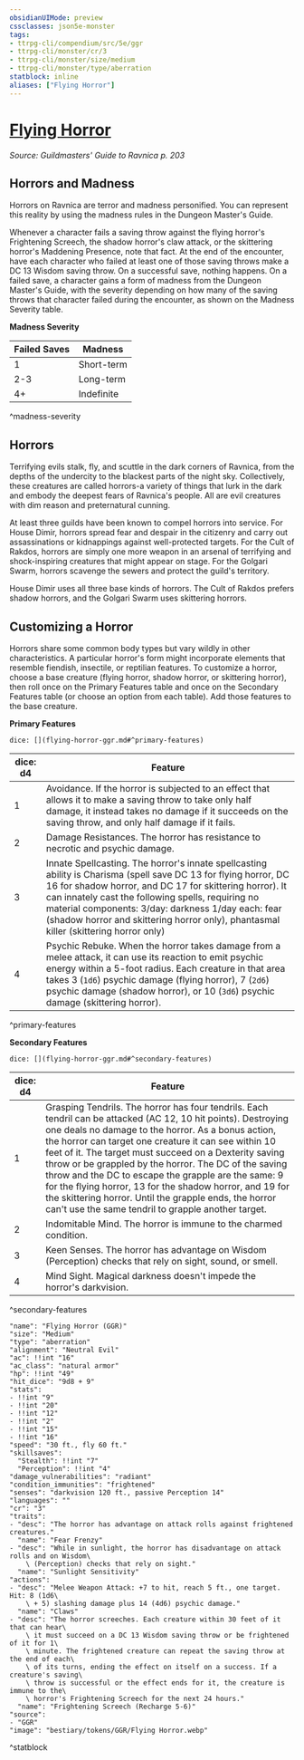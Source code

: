 ```yaml
---
obsidianUIMode: preview
cssclasses: json5e-monster
tags:
- ttrpg-cli/compendium/src/5e/ggr
- ttrpg-cli/monster/cr/3
- ttrpg-cli/monster/size/medium
- ttrpg-cli/monster/type/aberration
statblock: inline
aliases: ["Flying Horror"]
---
```

# [Flying Horror](3-Compendium\CLI\bestiary\aberration/flying-horror-ggr.md)
*Source: Guildmasters' Guide to Ravnica p. 203*  

## Horrors and Madness

Horrors on Ravnica are terror and madness personified. You can represent this reality by using the madness rules in the Dungeon Master's Guide.

Whenever a character fails a saving throw against the flying horror's Frightening Screech, the shadow horror's claw attack, or the skittering horror's Maddening Presence, note that fact. At the end of the encounter, have each character who failed at least one of those saving throws make a DC 13 Wisdom saving throw. On a successful save, nothing happens. On a failed save, a character gains a form of madness from the Dungeon Master's Guide, with the severity depending on how many of the saving throws that character failed during the encounter, as shown on the Madness Severity table.

**Madness Severity**

| Failed Saves | Madness |
|--------------|---------|
| 1 | Short-term |
| 2-3 | Long-term |
| 4+ | Indefinite |
^madness-severity

## Horrors

Terrifying evils stalk, fly, and scuttle in the dark corners of Ravnica, from the depths of the undercity to the blackest parts of the night sky. Collectively, these creatures are called horrors-a variety of things that lurk in the dark and embody the deepest fears of Ravnica's people. All are evil creatures with dim reason and preternatural cunning.

At least three guilds have been known to compel horrors into service. For House Dimir, horrors spread fear and despair in the citizenry and carry out assassinations or kidnappings against well-protected targets. For the Cult of Rakdos, horrors are simply one more weapon in an arsenal of terrifying and shock-inspiring creatures that might appear on stage. For the Golgari Swarm, horrors scavenge the sewers and protect the guild's territory.

House Dimir uses all three base kinds of horrors. The Cult of Rakdos prefers shadow horrors, and the Golgari Swarm uses skittering horrors.

## Customizing a Horror

Horrors share some common body types but vary wildly in other characteristics. A particular horror's form might incorporate elements that resemble fiendish, insectile, or reptilian features. To customize a horror, choose a base creature (flying horror, shadow horror, or skittering horror), then roll once on the Primary Features table and once on the Secondary Features table (or choose an option from each table). Add those features to the base creature.


**Primary Features**

`dice: [](flying-horror-ggr.md#^primary-features)`

| dice: d4 | Feature |
|----------|---------|
| 1 | Avoidance. If the horror is subjected to an effect that allows it to make a saving throw to take only half damage, it instead takes no damage if it succeeds on the saving throw, and only half damage if it fails. |
| 2 | Damage Resistances. The horror has resistance to necrotic and psychic damage. |
| 3 | Innate Spellcasting. The horror's innate spellcasting ability is Charisma (spell save DC 13 for flying horror, DC 16 for shadow horror, and DC 17 for skittering horror). It can innately cast the following spells, requiring no material components: 3/day: darkness 1/day each: fear (shadow horror and skittering horror only), phantasmal killer (skittering horror only) |
| 4 | Psychic Rebuke. When the horror takes damage from a melee attack, it can use its reaction to emit psychic energy within a 5-foot radius. Each creature in that area takes 3 (`1d6`) psychic damage (flying horror), 7 (`2d6`) psychic damage (shadow horror), or 10 (`3d6`) psychic damage (skittering horror). |
^primary-features

**Secondary Features**

`dice: [](flying-horror-ggr.md#^secondary-features)`

| dice: d4 | Feature |
|----------|---------|
| 1 | Grasping Tendrils. The horror has four tendrils. Each tendril can be attacked (AC 12, 10 hit points). Destroying one deals no damage to the horror. As a bonus action, the horror can target one creature it can see within 10 feet of it. The target must succeed on a Dexterity saving throw or be grappled by the horror. The DC of the saving throw and the DC to escape the grapple are the same: 9 for the flying horror, 13 for the shadow horror, and 19 for the skittering horror. Until the grapple ends, the horror can't use the same tendril to grapple another target. |
| 2 | Indomitable Mind. The horror is immune to the charmed condition. |
| 3 | Keen Senses. The horror has advantage on Wisdom (Perception) checks that rely on sight, sound, or smell. |
| 4 | Mind Sight. Magical darkness doesn't impede the horror's darkvision. |
^secondary-features

```statblock
"name": "Flying Horror (GGR)"
"size": "Medium"
"type": "aberration"
"alignment": "Neutral Evil"
"ac": !!int "16"
"ac_class": "natural armor"
"hp": !!int "49"
"hit_dice": "9d8 + 9"
"stats":
- !!int "9"
- !!int "20"
- !!int "12"
- !!int "2"
- !!int "15"
- !!int "16"
"speed": "30 ft., fly 60 ft."
"skillsaves":
  "Stealth": !!int "7"
  "Perception": !!int "4"
"damage_vulnerabilities": "radiant"
"condition_immunities": "frightened"
"senses": "darkvision 120 ft., passive Perception 14"
"languages": ""
"cr": "3"
"traits":
- "desc": "The horror has advantage on attack rolls against frightened creatures."
  "name": "Fear Frenzy"
- "desc": "While in sunlight, the horror has disadvantage on attack rolls and on Wisdom\
    \ (Perception) checks that rely on sight."
  "name": "Sunlight Sensitivity"
"actions":
- "desc": "Melee Weapon Attack: +7 to hit, reach 5 ft., one target. Hit: 8 (1d6\
    \ + 5) slashing damage plus 14 (4d6) psychic damage."
  "name": "Claws"
- "desc": "The horror screeches. Each creature within 30 feet of it that can hear\
    \ it must succeed on a DC 13 Wisdom saving throw or be frightened of it for 1\
    \ minute. The frightened creature can repeat the saving throw at the end of each\
    \ of its turns, ending the effect on itself on a success. If a creature's saving\
    \ throw is successful or the effect ends for it, the creature is immune to the\
    \ horror's Frightening Screech for the next 24 hours."
  "name": "Frightening Screech (Recharge 5-6)"
"source":
- "GGR"
"image": "bestiary/tokens/GGR/Flying Horror.webp"
```
^statblock